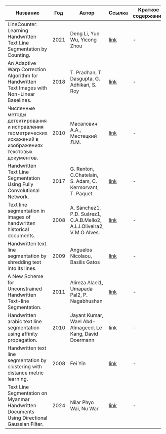 | Название | Год | Автор | Ссылка | Краткое содержание |
| -------- |---- | ----- | ------ | ---- |
|LineCounter: Learning Handwritten Text Line Segmentation by Counting.|2021|Deng Li, Yue Wu, Yicong Zhou|[link](https://arxiv.org/abs/2105.11307)|-|
|An Adaptive Warp Correction Algorithm for Handwritten Text Images with Non-Linear Baselines.|2018|T. Pradhan, T. Dasgupta, G. Adhikari, S. Roy|[link](https://www.researchgate.net/publication/328766116_An_Adaptive_Warp_Correction_Algorithm_for_Handwritten_Text_Images_with_Non-Linear_Baselines)|-|
|Численные методы детектирования и исправления геометрических искажений в изображениях текстовых документов.|2010|Масалович А.А., Местецкий Л.М.|[link](https://istina.msu.ru/dissertations/4704243/)|-|
|Handwritten Text Line Segmentation Using Fully Convolutional Network.|2017|G. Renton, C.Chatelain, S. Adam, C. Kermorvant, T. Paquet.|[link](https://ieeexplore.ieee.org/document/8270267)|-|
|Text line segmentation in images of handwritten historical documents.|2008|A. Sánchez1, P.D. Suárez1, C.A.B.Mello2, A.L.I.Oliveira2, V.M.O.Alves.|[link](https://d1wqtxts1xzle7.cloudfront.net/87563133/ipta.2008.474375820220615-1-1aehhs1-libre.pdf?1655313433=&response-content-disposition=inline%3B+filename%3DText_Line_Segmentation_in_Images_of_Hand.pdf&Expires=1734724904&Signature=HOMnK8x7reNJJPWsiNaDDx2Rl6RJqAPRfEVlkezupOINdtzUUztbRR3dG0e0Yh~dBRGuBQm8gM4ukixHwUswkNBbEUj-yAlqqcBWBNEDuXUCNhOCPG3p5oVCtvb3qvdSpluJ3pW82wsZcceRR4W8OlcADLFcZnKVW3JwNH4SpOMtY9~YKUU-JM9uvmnvwnP~etI9wFmnnRiWThjleAVJ5DkEhRHqqBl49KMIOU9R-kcsGjpKW4biElJqr9cfL6WxVyKXaGlzZzm9xDVi-Gb2VJH-CL0g-33AiI-rIVNDfbmyiy7~xc44K39WwbSu1c9AauOq5cIV216dJ20ou0vZlg__&Key-Pair-Id=APKAJLOHF5GGSLRBV4ZA)|-|
|Handwritten text line segmentation by shredding text into its lines.|2009|Anguelos Nicolaou, Basilis Gatos|[link](https://ieeexplore.ieee.org/abstract/document/5277573)|-|
|A New Scheme for Unconstrained Handwritten Text-line Segmentation.|2011|Alireza Alaei1, Umapada Pal2, P. Nagabhushan|[link](https://www.researchgate.net/profile/Alireza-Alaei/publication/220599927_A_new_scheme_for_unconstrained_handwritten_text-line_segmentation/links/59e83311aca272bc423d45e7/A-new-scheme-for-unconstrained-handwritten-text-line-segmentation.pdf)|-|
|Handwritten arabic text line segmentation using affinity propagation.|2010|Jayant Kumar, Wael Abd-Almageed, Le Kang, David Doermann|[link](https://citeseerx.ist.psu.edu/document?repid=rep1&type=pdf&doi=5b31f762bad5bb44287d78a41e60ebd2264b03b4)|-|
|Handwritten text line segmentation by clustering with distance metric learning.|2008|Fei Yin|[link](https://www.sciencedirect.com/science/article/abs/pii/S0031320308005293)|-|
|Text Line Segmentation on Myanmar Handwritten Documents Using Directional Gaussian Filter.|2024|Nilar Phyo Wai, Nu War|[link](https://ieeexplore.ieee.org/abstract/document/10533060/authors#authors)|-|
